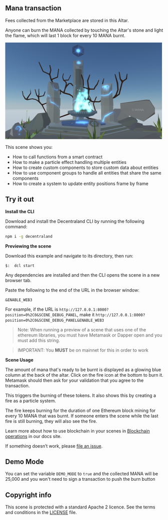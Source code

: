## Mana transaction

Fees collected from the Marketplace are stored in this Altar.

Anyone can burn the MANA collected by touching the Altar's stone
and light the flame, which will last 1 block for every 10 MANA burnt.

<img src="screenshot/screenshot.png" width="500"> 

This scene shows you:

- How to call functions from a smart contract
- How to make a particle effect handling multiple entities
- How to create custom components to store custom data about entities
- How to use component groups to handle all entities that share the same components
- How to create a system to update entity positions frame by frame





## Try it out

**Install the CLI**

Download and install the Decentraland CLI by running the following command:

```bash
npm i -g decentraland
```

**Previewing the scene**

Download this example and navigate to its directory, then run:

```
$:  dcl start
```

Any dependencies are installed and then the CLI opens the scene in a new browser tab.


Paste the following to the end of the URL in the browser window:

```
&ENABLE_WEB3
```

For example, if the URL is `http://127.0.0.1:8000?position=0%2C0&SCENE_DEBUG_PANEL`, make it `http://127.0.0.1:8000?position=0%2C0&SCENE_DEBUG_PANEL&ENABLE_WEB3`

> Note: When running a preview of a scene that uses one of the ethereum libraries, you must have Metamask or Dapper open and you must add this string.

> IMPORTANT: You **MUST** be on mainnet for this in order to work


**Scene Usage**

The amount of mana that's ready to be burnt is displayed as a glowing blue column at the back of the altar. Click on the fire icon at the bottom to burn it. Metamask should then ask for your validation that you agree to the transaction.

This triggers the burning of these tokens. It also shows this by creating a fire as a particle system.

The fire keeps burning for the duration of one Ethereum block mining for every 10 MANA that was burnt. If someone enters the scene while the last fire is still burning, they will also see the fire.

Learn more about how to use blockchain in your scenes in [Blockchain operations](https://docs.decentraland.org/blockchain-interactions/scene-blockchain-operations/) in our docs site.

If something doesn’t work, please [file an issue](https://github.com/decentraland-scenes/Awesome-Repository/issues/new).


## Demo Mode

You can set the variable `DEMO_MODE` to `true` and the collected MANA will be 25,000 and you won't need to sign a transaction to push the burn button

## Copyright info

This scene is protected with a standard Apache 2 licence. See the terms and conditions in the [LICENSE](/LICENSE) file.
